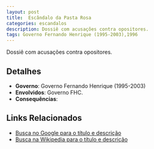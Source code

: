 ```yaml
---
layout: post
title:  Escândalo da Pasta Rosa
categories: escandalos
description: Dossiê com acusações contra opositores.
tags: Governo Fernando Henrique (1995-2003),1996
---
```


Dossiê com acusações contra opositores.

## Detalhes
- **Governo**: Governo Fernando Henrique (1995-2003)
- **Envolvidos**: Governo FHC.
- **Consequências**: 

## Links Relacionados
- [Busca no Google para o título e descrição](https://www.google.com/search?q=Esc%C3%A2ndalo%20da%20Pasta%20Rosa%20Dossi%C3%AA%20com%20acusa%C3%A7%C3%B5es%20contra%20opositores.%20Governo%20Fernando%20Henrique%20%281995-2003%29)
- [Busca na Wikipedia para o título e descrição](https://en.wikipedia.org/w/index.php?search=Esc%C3%A2ndalo%20da%20Pasta%20Rosa%20Dossi%C3%AA%20com%20acusa%C3%A7%C3%B5es%20contra%20opositores.%20Governo%20Fernando%20Henrique%20%281995-2003%29)
